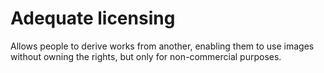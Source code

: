 # Adequate licensing 

Allows people to derive works from another, enabling them to use images without owning the rights, but only for non-commercial purposes.
